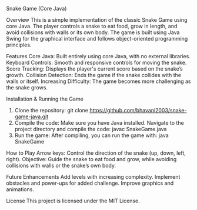 Snake Game (Core Java)

Overview
This is a simple implementation of the classic Snake Game using core Java. The player controls a snake to eat food, grow in length, and avoid collisions with walls or its own body. The game is built using Java Swing for the graphical interface and follows object-oriented programming principles.

Features
Core Java: Built entirely using core Java, with no external libraries.
Keyboard Controls: Smooth and responsive controls for moving the snake.
Score Tracking: Displays the player's current score based on the snake’s growth.
Collision Detection: Ends the game if the snake collides with the walls or itself.
Increasing Difficulty: The game becomes more challenging as the snake grows.

Installation & Running the Game
1. Clone the repository:
git clone https://github.com/bhavani2003/snake-game-java.git
2. Compile the code: Make sure you have Java installed. Navigate to the project directory and compile the code:
javac SnakeGame.java
3. Run the game: After compiling, you can run the game with:
java SnakeGame

How to Play
Arrow keys: Control the direction of the snake (up, down, left, right).
Objective: Guide the snake to eat food and grow, while avoiding collisions with walls or the snake’s own body.

Future Enhancements
Add levels with increasing complexity.
Implement obstacles and power-ups for added challenge.
Improve graphics and animations.

License
This project is licensed under the MIT License.
